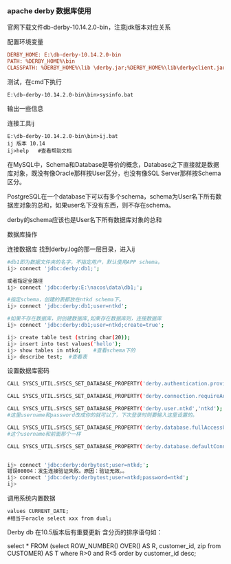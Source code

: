 ### apache derby 数据库使用

官网下载文件db-derby-10.14.2.0-bin，注意jdk版本对应关系 

 配置环境变量 

```ini
DERBY_HOME: E:\db-derby-10.14.2.0-bin
PATH: %DERBY_HOME%\bin
CLASSPATH: %DERBY_HOME%\lib \derby.jar;%DERBY_HOME%\lib\derbyclient.jar;%DERBY_HOME%\lib\derbytools.jar;%DERBY_HOME%\lib\derbynet.jar
```

 测试，在cmd下执行 

```
E:\db-derby-10.14.2.0-bin\bin>sysinfo.bat
```

输出一些信息

 连接工具ij 

```
E:\db-derby-10.14.2.0-bin\bin>ij.bat
ij 版本 10.14
ij>help   #查看帮助文档
```

在MySQL中，Schema和Database是等价的概念，Database之下直接就是数据库对象，既没有像Oracle那样按User区分，也没有像SQL Server那样按Schema区分。

PostgreSQL在一个database下可以有多个schema，schema为User名下所有数据库对象的总和，如果user名下没有东西，则不存在schema。

derby的schema应该也是User名下所有数据库对象的总和

 数据库操作

连接数据库
找到derby.log的那一层目录，进入ij

```bash
#db1即为数据文件夹的名字，不指定用户，默认使用APP schema。
ij> connect 'jdbc:derby:db1;';  

或者指定全路径
ij> connect 'jdbc:derby:E:\nacos\data\db1;';

#指定schema，创建的表都放在ntkd schema下。
ij> connect 'jdbc:derby:db1;user=ntkd';  

#如果不存在数据库，则创建数据库,如果存在数据库则，连接数据库
ij> connect 'jdbc:derby:db1;user=ntkd;create=true';

ij> create table test (string char(20));
ij> insert into test values('hello');
ij> show tables in ntkd;    #查看schema下的
ij> describe test;  #查看表
```

 设置数据库密码 

```bash
CALL SYSCS_UTIL.SYSCS_SET_DATABASE_PROPERTY('derby.authentication.provider','BUILTIN');

CALL SYSCS_UTIL.SYSCS_SET_DATABASE_PROPERTY('derby.connection.requireAuthentication','true');

CALL SYSCS_UTIL.SYSCS_SET_DATABASE_PROPERTY('derby.user.ntkd','ntkd');
#这里username和password改成你的就可以了，下次登录时则要输入这里设置的。

CALL SYSCS_UTIL.SYSCS_SET_DATABASE_PROPERTY('derby.database.fullAccessUsers','ntkd');
#这个username和前面那个一样

CALL SYSCS_UTIL.SYSCS_SET_DATABASE_PROPERTY('derby.database.defaultConnectionMode','noAccess');


ij> connect 'jdbc:derby:derbytest;user=ntkd;';
错误08004：发生连接验证失败。原因：验证无效。。
ij> connect 'jdbc:derby:derbytest;user=ntkd;password=ntkd';﻿​
ij> 
```

调用系统内置数据

```
values CURRENT_DATE;
#相当于oracle select xxx from dual;
```

Derby db 在10.5版本后有重要更新
含分页的排序语句如：

select * FROM (select ROW_NUMBER() OVER() AS R, customer_id, zip from CUSTOMER) AS T where R>0 and R<5 order by customer_id desc;

 